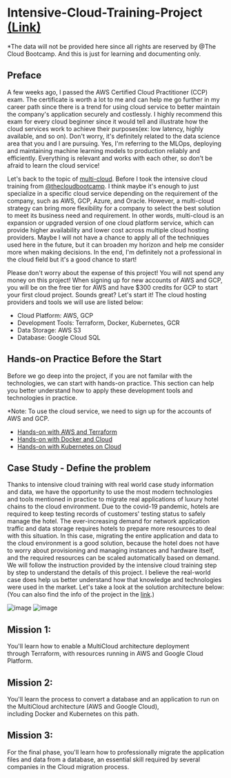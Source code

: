 # Intensive-Cloud-Training-Project [(Link)](https://thecloudbootcamp.com/en/pc-multicloud-event-icp2/?utm_source=youtube&utm_campaign=icp7-organic&utm_medium=linknadescricao&utm_content=cpl1&sck=&hl=)
*The data will not be provided here since all rights are reserved by @The Cloud Bootcamp. And this is just for learning and documenting only.

## Preface
A few weeks ago, I passed the AWS Certified Cloud Practitioner (CCP) exam. The certificate is worth a lot to me and can help me go further in my career path since there is a trend for using cloud service to better maintain the company's application securely and costlessly. I highly recommend this exam for every cloud beginner since it would tell and illustrate how the cloud services work to achieve their purposes(ex: low latency, highly available, and so on). Don't worry, it's definitely related to the data science area that you and I are pursuing. Yes, I'm referring to the MLOps, deploying and maintaining machine learning models to production reliably and efficiently. Everything is relevant and works with each other, so don't be afraid to learn the cloud service!

Let's back to the topic of [multi-cloud](https://www.juniper.net/us/en/research-topics/what-is-multicloud.html#:~:text=For%20example%2C%20a%20multicloud%20could,stack%20on%20either%20public%20or). Before I took the intensive cloud training from [@thecloudbootcamp](https://www.youtube.com/@thecloudbootcamp). I think maybe it's enough to just specialize in a specific cloud service depending on the requirement of the company, such as AWS, GCP, Azure, and Oracle. However, a multi-cloud strategy can bring more flexibility for a company to select the best solution to meet its business need and requirement. In other words, multi-cloud is an expansion or upgraded version of one cloud platform service, which can provide higher availability and lower cost across multiple cloud hosting providers. Maybe I will not have a chance to apply all of the techniques used here in the future, but it can broaden my horizon and help me consider more when making decisions. In the end, I'm definitely not a professional in the cloud field but it's a good chance to start! 

Please don't worry about the expense of this project! You will not spend any money on this project! When signing up for new accounts of AWS and GCP, you will be on the free tier for AWS and have $300 credits for GCP to start your first cloud project. Sounds great? Let's start it! The cloud hosting providers and tools we will use are listed below:

- Cloud Platform: AWS, GCP
- Development Tools: Terraform, Docker, Kubernetes, GCR
- Data Storage: AWS S3
- Database: Google Cloud SQL

## Hands-on Practice Before the Start
Before we go deep into the project, if you are not familar with the technologies, we can start with hands-on practice. This section can help you better understand how to apply these development tools and technologies in practice. 

*Note: To use the cloud service, we need to sign up for the accounts of AWS and GCP. 
- [Hands-on with AWS and Terraform](https://github.com/TeKaiChou/Intensive-Cloud-Training-Project/blob/main/Hands-on%20Practice/Hands-on%20with%20AWS%20and%20Terraform.pdf)
- [Hands-on with Docker and Cloud](https://github.com/TeKaiChou/Intensive-Cloud-Training-Project/blob/main/Hands-on%20Practice/Hands-on%20with%20Docker%20and%20Cloud.pdf)
- [Hands-on with Kubernetes on Cloud](https://github.com/TeKaiChou/Intensive-Cloud-Training-Project/blob/main/Hands-on%20Practice/Hands-on%20with%20Kubernetes%20on%20Cloud.pdf)

## Case Study - Define the problem
Thanks to intensive cloud training with real world case study information and data, we have the opportunity to use the most modern technologies and tools mentioned in practice to migrate real applications of luxury hotel chains to the cloud environment. Due to the covid-19 pandemic, hotels are required to keep testing records of customers' testing status to safely manage the hotel. The ever-increasing demand for network application traffic and data storage requires hotels to prepare more resources to deal with this situation. In this case, migrating the entire application and data to the cloud environment is a good solution, because the hotel does not have to worry about provisioning and managing instances and hardware itself, and the required resources can be scaled automatically based on demand. We will follow the instruction provided by the intensive cloud training step by step to understand the details of this project. I believe the real-world case does help us better understand how that knowledge and technologies were used in the market. Let's take a look at the solution architecture below: (You can also find the info of the project in the [link](https://thecloudbootcamp.com/en/pc-multicloud-event-icp2/?utm_source=youtube&utm_campaign=icp7-organic&utm_medium=linknadescricao&utm_content=cpl1&sck=&hl=).)


![image](https://user-images.githubusercontent.com/61730268/218293155-c0cfb94b-8c0c-48be-96e9-5f4aaa1b53f7.png)
![image](https://user-images.githubusercontent.com/61730268/218292567-ccc8ad53-c80a-4a82-bed1-5690e85a6298.png)

## Mission 1: 
You'll learn how to enable a MultiCloud architecture deployment through Terraform, with resources running in AWS and Google Cloud Platform.

## Mission 2: 
You'll learn the process to convert a database and an application to run on the MultiCloud architecture (AWS and Google Cloud), including Docker and Kubernetes on this path.

## Mission 3:
For the final phase, you'll learn how to professionally migrate the application files and data from a database, an essential skill required by several companies in the Cloud migration process.
